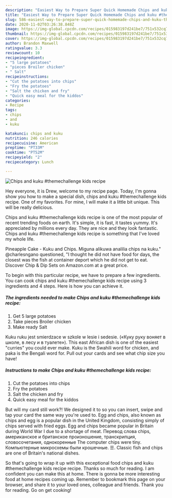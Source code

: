 ```yaml
---
description: "Easiest Way to Prepare Super Quick Homemade Chips and kuku #themechallenge kids recipe"
title: "Easiest Way to Prepare Super Quick Homemade Chips and kuku #themechallenge kids recipe"
slug: 586-easiest-way-to-prepare-super-quick-homemade-chips-and-kuku-themechallenge-kids-recipe
date: 2020-11-02T03:26:38.848Z
image: https://img-global.cpcdn.com/recipes/015983197d241be7/751x532cq70/chips-and-kuku-themechallenge-kids-recipe-recipe-main-photo.jpg
thumbnail: https://img-global.cpcdn.com/recipes/015983197d241be7/751x532cq70/chips-and-kuku-themechallenge-kids-recipe-recipe-main-photo.jpg
cover: https://img-global.cpcdn.com/recipes/015983197d241be7/751x532cq70/chips-and-kuku-themechallenge-kids-recipe-recipe-main-photo.jpg
author: Brandon Maxwell
ratingvalue: 3.3
reviewcount: 10
recipeingredient:
- "5 large potatoes"
- "pieces Broiler chicken"
- " Salt"
recipeinstructions:
- "Cut the potatoes into chips"
- "Fry the potatoes"
- "Salt the chicken and fry"
- "Quick easy meal for the kiddos"
categories:
- Recipe
tags:
- chips
- and
- kuku

katakunci: chips and kuku 
nutrition: 246 calories
recipecuisine: American
preptime: "PT33M"
cooktime: "PT52M"
recipeyield: "2"
recipecategory: Lunch

---
```



![Chips and kuku #themechallenge kids recipe](https://img-global.cpcdn.com/recipes/015983197d241be7/751x532cq70/chips-and-kuku-themechallenge-kids-recipe-recipe-main-photo.jpg)

Hey everyone, it is Drew, welcome to my recipe page. Today, I'm gonna show you how to make a special dish, chips and kuku #themechallenge kids recipe. One of my favorites. For mine, I will make it a little bit unique. This will be really delicious.

Chips and kuku #themechallenge kids recipe is one of the most popular of recent trending foods on earth. It's simple, it is fast, it tastes yummy. It's appreciated by millions every day. They are nice and they look fantastic. Chips and kuku #themechallenge kids recipe is something that I've loved my whole life.

Pineapple Cake - Kuku and Chips. Miguna alikuwa analilia chips na kuku.&#34; @charlesngano questioned, &#34;I thought he did not have food for days, the closest was the fish at container deport which he did not get to eat. Discover Chip &amp; Dip Sets on Amazon.com at a great price.


To begin with this particular recipe, we have to prepare a few ingredients. You can cook chips and kuku #themechallenge kids recipe using 3 ingredients and 4 steps. Here is how you can achieve it.

<!--inarticleads1-->

##### The ingredients needed to make Chips and kuku #themechallenge kids recipe:

1. Get 5 large potatoes
1. Take pieces Broiler chicken
1. Make ready  Salt


Kuku ruku jest smierdzace w szkole w lesie i sedesie. («Куку руку воняет в школе, в лесу и в туалете»). This east African dish is one of the easiest &#34;curries&#34; you could ever make. Kuku is the Swahili word for chicken, and paka is the Bengali word for. Pull out your cards and see what chip size you have! 

<!--inarticleads2-->

##### Instructions to make Chips and kuku #themechallenge kids recipe:

1. Cut the potatoes into chips
1. Fry the potatoes
1. Salt the chicken and fry
1. Quick easy meal for the kiddos


But will my card still work?! We designed it to so you can insert, swipe and tap your card the same way you&#39;re used to. Egg and chips, also known as chips and egg is a popular dish in the United Kingdom, consisting simply of chips served with fried eggs. Egg and chips became popular in Britain during World War I due to a shortage of meat. Перевод слова chips, американское и британское произношение, транскрипция, словосочетания, однокоренные The computer chips were tiny. Компьютерные микросхемы были крошечные. ☰. Classic fish and chips are one of Britain&#39;s national dishes. 

So that's going to wrap it up with this exceptional food chips and kuku #themechallenge kids recipe recipe. Thanks so much for reading. I am confident you can make this at home. There is gonna be more interesting food at home recipes coming up. Remember to bookmark this page on your browser, and share it to your loved ones, colleague and friends. Thank you for reading. Go on get cooking!
